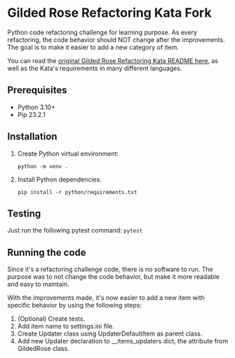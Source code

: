 # Gilded Rose Refactoring Kata Fork

Python code refactoring challenge for learning purpose. As every refactoring, the code behavior should NOT change after the improvements. The goal is to make it easier to add a new category of item. 

You can read the [original Gilded Rose Refactoring Kata README here](./original_README.md), as well as the Kata's requirements in many different languages.

## Prerequisites

* Python 3.10+
* Pip 23.2.1

## Installation

1. Create Python virtual environment:
    ```
    python -m venv .
    ```

2. Install Python dependencies:
    ```
    pip install -r python/requirements.txt
    ```

## Testing
Just run the following pytest command:
    ```
    pytest
    ```

## Running the code
Since it's a refactoring challenge code, there is no software to run. The purpose was to not change the code behavior, but make it more readable and easy to maintain.

With the improvements made, it's now easier to add a new item with specific behavior by using the following steps:

1. (Optional) Create tests.
2. Add item name to settings.ini file.
3. Create Updater class using UpdaterDefaultItem as parent class.
4. Add new Updater declaration to __items_updaters dict, the attribute from GildedRose class.